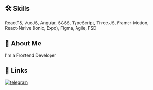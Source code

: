 
## 🛠 Skills
ReactTS, VueJS, Angular, SCSS, TypeScript, Three.JS, Framer-Motion, React-Native (Ionic, Expo), Figma, Agile, FSD


## 🚀 About Me
I'm a Frontend Developer


## 🔗 Links
[![telegram](https://img.shields.io/badge/telegram-1DA1F2?style=for-the-badge&logo=telegram&logoColor=white)](https://t.me/letrider)

